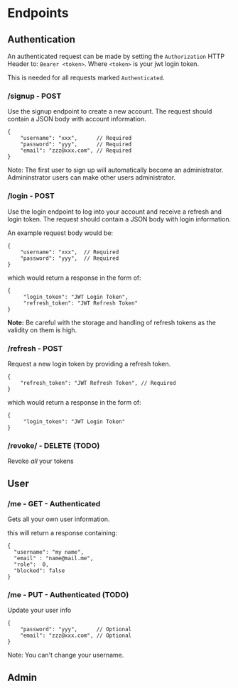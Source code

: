 # Endpoints

## Authentication
An authenticated request can be made by setting the `Authorization` HTTP Header to: `Bearer <token>`. Where `<token>` is
your jwt login token.

This is needed for all requests marked `Authenticated`.

### /signup - POST
Use the signup endpoint to create a new account.
The request should contain a JSON body with account information.

```json5
{
    "username": "xxx",      // Required
    "password": "yyy",      // Required
    "email": "zzz@xxx.com", // Required
}
```


Note: The first user to sign up will automatically become an administrator. 
Admininstrator users can make other users administrator.

### /login - POST

Use the login endpoint to log into your account and receive a refresh and login token. 
The request should contain a JSON body with login information.

An example request body would be:
```json5
{
    "username": "xxx",  // Required
    "password": "yyy",  // Required
}
```

which would return a response in the form of:
```json5
{
     "login_token": "JWT Login Token",
     "refresh_token": "JWT Refresh Token" 
}
```

**Note:** Be careful with the storage and handling of refresh tokens as the validity on them is high.

### /refresh - POST
Request a new login token by providing a refresh token.
```json5
{
    "refresh_token": "JWT Refresh Token", // Required
}
```

which would return a response in the form of:
```json5
{
     "login_token": "JWT Login Token"
}
```

### /revoke/ - DELETE  (TODO) 

Revoke *all* your tokens


## User

### /me - GET - Authenticated

Gets all your own user information.

this will return a response containing:
```json5
{
  "username": "my name",
  "email" : "name@mail.me",
  "role":  0,
  "blocked": false
}
```


### /me - PUT - Authenticated (TODO)
Update your user info

```json5
{
    "password": "yyy",      // Optional
    "email": "zzz@xxx.com", // Optional
}
```

Note: You can't change your username.

## Admin

